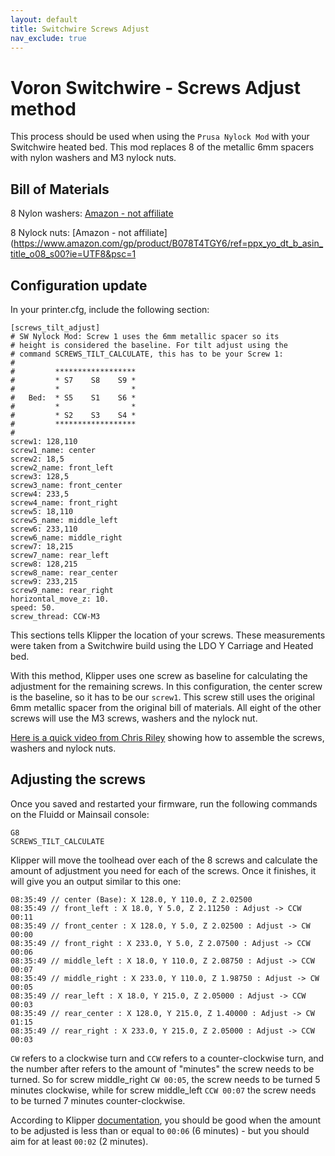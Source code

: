 ```yaml
---
layout: default
title: Switchwire Screws Adjust
nav_exclude: true
---
```


# Voron Switchwire - Screws Adjust method

This process should be used when using the `Prusa Nylock Mod` with your Switchwire heated bed. This mod replaces 8 of the metallic 6mm spacers with nylon washers and M3 nylock nuts.

## Bill of Materials

8 Nylon washers: [Amazon - not affiliate](https://www.amazon.com/gp/product/B07MX9LDQY/ref=ppx_yo_dt_b_asin_title_o07_s00?ie=UTF8&psc=1)

8 Nylock nuts: [Amazon - not affiliate](https://www.amazon.com/gp/product/B078T4TGY6/ref=ppx_yo_dt_b_asin_title_o08_s00?ie=UTF8&psc=1 

## Configuration update

In your printer.cfg, include the following section:

```
[screws_tilt_adjust]
# SW Nylock Mod: Screw 1 uses the 6mm metallic spacer so its
# height is considered the baseline. For tilt adjust using the
# command SCREWS_TILT_CALCULATE, this has to be your Screw 1:
#
#         ******************
#         * S7    S8    S9 *
#         *                * 
#   Bed:  * S5    S1    S6 *  
#         *                *
#         * S2    S3    S4 *
#         ******************
#
screw1: 128,110
screw1_name: center
screw2: 18,5
screw2_name: front_left
screw3: 128,5
screw3_name: front_center
screw4: 233,5
screw4_name: front_right
screw5: 18,110
screw5_name: middle_left
screw6: 233,110
screw6_name: middle_right
screw7: 18,215
screw7_name: rear_left
screw8: 128,215
screw8_name: rear_center
screw9: 233,215
screw9_name: rear_right
horizontal_move_z: 10.
speed: 50.
screw_thread: CCW-M3
```

This sections tells Klipper the location of your screws. These measurements were taken from a Switchwire build using the LDO Y Carriage and Heated bed.

With this method, Klipper uses one screw as baseline for calculating the adjustment for the remaining screws. In this configuration, the center screw is the baseline, so it has to be our `screw1`. This screw still uses the original 6mm metallic spacer from the original bill of materials. All eight of the other screws will use the M3 screws, washers and the nylock nut.

[Here is a quick video from Chris Riley](https://www.youtube.com/watch?v=qRbMOfMy-MA) showing how to assemble the screws, washers and nylock nuts.

## Adjusting the screws

Once you saved and restarted your firmware, run the following commands on the Fluidd or Mainsail console:

```gcode
G8 
SCREWS_TILT_CALCULATE
```

Klipper will move the toolhead over each of the 8 screws and calculate the amount of adjustment you need for each of the screws. Once it finishes, it will give you an output similar to this one:

```
08:35:49 // center (Base): X 128.0, Y 110.0, Z 2.02500
08:35:49 // front_left : X 18.0, Y 5.0, Z 2.11250 : Adjust -> CCW 00:11
08:35:49 // front_center : X 128.0, Y 5.0, Z 2.02500 : Adjust -> CW 00:00
08:35:49 // front_right : X 233.0, Y 5.0, Z 2.07500 : Adjust -> CCW 00:06
08:35:49 // middle_left : X 18.0, Y 110.0, Z 2.08750 : Adjust -> CCW 00:07
08:35:49 // middle_right : X 233.0, Y 110.0, Z 1.98750 : Adjust -> CW 00:05
08:35:49 // rear_left : X 18.0, Y 215.0, Z 2.05000 : Adjust -> CCW 00:03
08:35:49 // rear_center : X 128.0, Y 215.0, Z 1.40000 : Adjust -> CW 01:15
08:35:49 // rear_right : X 233.0, Y 215.0, Z 2.05000 : Adjust -> CCW 00:03
```

`CW` refers to a clockwise turn and `CCW` refers to a counter-clockwise turn, and the number after refers to the amount of "minutes" the screw needs to be turned. So for screw middle_right `CW 00:05`, the screw needs to be turned 5 minutes clockwise, while for screw middle_left `CCW 00:07` the screw needs to be turned 7 minutes counter-clockwise.

According to Klipper [documentation](https://github.com/KevinOConnor/klipper/blob/master/docs/Manual_Level.md#adjusting-bed-leveling-screws-using-the-bed-probe), you should be good when the amount to be adjusted is less than or equal to `00:06` (6 minutes) - but you should aim for at least `00:02` (2 minutes).
